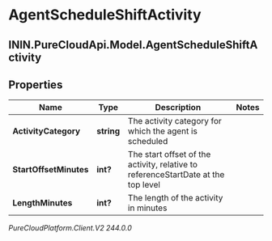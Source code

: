 # AgentScheduleShiftActivity

## ININ.PureCloudApi.Model.AgentScheduleShiftActivity

## Properties

|Name | Type | Description | Notes|
|------------ | ------------- | ------------- | -------------|
| **ActivityCategory** | **string** | The activity category for which the agent is scheduled | |
| **StartOffsetMinutes** | **int?** | The start offset of the activity, relative to referenceStartDate at the top level | |
| **LengthMinutes** | **int?** | The length of the activity in minutes | |



_PureCloudPlatform.Client.V2 244.0.0_
